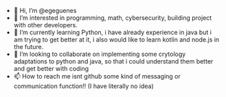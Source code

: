 - 👋 Hi, I’m @egeguenes
- 👀 I’m interested in programming, math, cybersecurity, building project with other developers. 
- 🌱 I’m currently learning Python, i have already experience in java but i am trying to get better at it, i also would like to learn kotlin and node.js in the future.
- 💞️ I’m looking to collaborate on implementing some crytology adaptations to python and java, so that i could understand them better and get better with coding
- 📫 How to reach me isnt github some kind of messaging or communication function!! (I have literally no idea)

<!---
egeguenes/egeguenes is a ✨ special ✨ repository because its `README.md` (this file) appears on your GitHub profile.
You can click the Preview link to take a look at your changes.
--->
